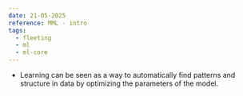 ```yaml
---
date: 21-05-2025
reference: MML - intro
tags:
  - fleeting
  - ml
  - ml-core
---
```

- Learning can be seen as a way to automatically find patterns and structure in data by optimizing the parameters of the model.